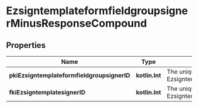 
# EzsigntemplateformfieldgroupsignerMinusResponseCompound

## Properties
Name | Type | Description | Notes
------------ | ------------- | ------------- | -------------
**pkiEzsigntemplateformfieldgroupsignerID** | **kotlin.Int** | The unique ID of the Ezsigntemplateformfieldgroupsigner | 
**fkiEzsigntemplatesignerID** | **kotlin.Int** | The unique ID of the Ezsigntemplatesigner | 



